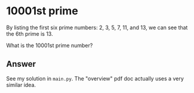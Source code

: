 # 10001st prime

By listing the first six prime numbers: 2, 3, 5, 7, 11, and 13, we can see that the 6th prime is 13.

What is the 10001st prime number?


## Answer

See my solution in `main.py`. The "overview" pdf doc actually uses a very similar idea. 
